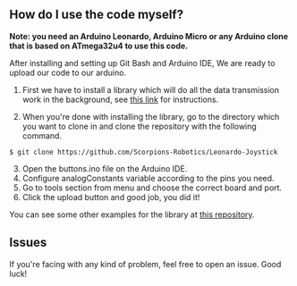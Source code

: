 ## How do I use the code myself?
**Note: you need an Arduino Leonardo, Arduino Micro or any Arduino clone that is based on ATmega32u4 to use this code.**

After installing and setting up Git Bash and Arduino IDE, We are ready to upload our code to our arduino.

1. First we have to install a library which will do all the data transmission work in the background, see [this link](https://github.com/MHeironimus/ArduinoJoystickLibrary#user-content-installation-instructions) for instructions.

2. When you're done with installing the library, go to the directory which you want to clone in and clone the repository with the following command.
```
$ git clone https://github.com/Scorpions-Robotics/Leonardo-Joystick
```
3. Open the buttons.ino file on the Arduino IDE.
4. Configure analogConstants variable according to the pins you need.
5. Go to tools section from menu and choose the correct board and port.
6. Click the upload button and good job, you did it!

You can see some other examples for the library at [this repository](https://github.com/MHeironimus/ArduinoJoystickLibrary).

## Issues
If you're facing with any kind of problem, feel free to open an issue. Good luck!
